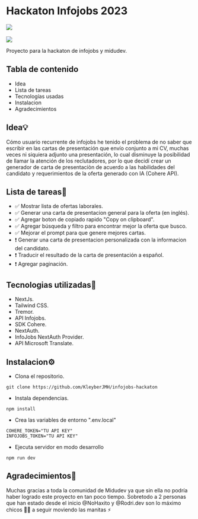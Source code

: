 # Hackaton Infojobs 2023
![](https://api.checklyhq.com/v1/badges/checks/d94b200b-8628-4f99-894f-e2dcf907f872?style=for-the-badge&theme=dark) <br><br>
[![](https://img.shields.io/badge/-Demo-lightgreen?style=for-the-badge&theme=dark)](https://infojobs-hackaton-kleyberjmh.vercel.app/)

Proyecto para la hackaton de infojobs y midudev.<br>
## Tabla de contenido
 - Idea
 - Lista de tareas
 - Tecnologías usadas
 - Instalacion
 - Agradecimientos

## Idea💡
Cómo usuario recurrente de infojobs he tenido el problema de no saber que escribir en las cartas de presentación que envío conjunto a mi CV, muchas veces ni siquiera adjunto una presentación, lo cual disminuye la posibilidad de llamar la atención de los reclutadores, por lo que decidí crear un generador de carta de presentaciòn de acuerdo a las habilidades del candidato y requerimientos de la oferta generado con IA (Cohere API).

## Lista de tareas📆
- ✅ Mostrar lista de ofertas laborales.<br>
- ✅ Generar una carta de presentacion general para la oferta (en inglés).<br>
- ✅ Agregar boton de copiado rapido "Copy on clipboard".<br>
- ✅ Agregar búsqueda y filtro para encontrar mejor la oferta que busco.<br>
- ✅ Mejorar el prompt para que genere mejores cartas.<br>
- ❗ Generar una carta de presentacion personalizada con la informacion del candidato.<br>
- ❗ Traducir el resultado de la carta de presentación a español.<br>
- ❗ Agregar paginación.

## Tecnologias utilizadas🚀
- NextJs. <br>
- Tailwind CSS. <br>
- Tremor.<br>
- API Infojobs. <br>
- SDK Cohere.<br>
- NextAuth. <br>
- InfoJobs NextAuth Provider. <br>
- API Microsoft Translate.

## Instalacion⚙️
- Clona el repositorio.
```
git clone https://github.com/KleyberJMH/infojobs-hackaton
```
- Instala dependencias.
```
npm install
```
- Crea las variables de entorno ".env.local"
```
COHERE_TOKEN="TU API KEY"
INFOJOBS_TOKEN="TU API KEY"
```
- Ejecuta servidor en modo desarrollo
```
npm run dev
```

## Agradecimientos💬
Muchas gracias a toda la comunidad de Midudev ya que sin ella no podría haber logrado este proyecto en tan poco tiempo.
Sobretodo a 2 personas que han estado desde el inicio @NoHaxito y @Rodri.dev son lo máximo chicos ✌🏼 a seguir moviendo las manitas ⚡

